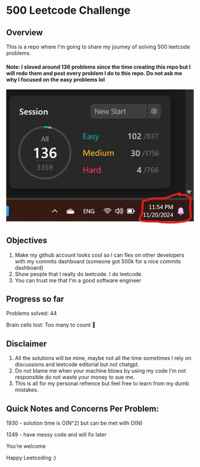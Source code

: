 # 500 Leetcode Challenge
## Overview
This is a repo where I'm going to share my journey of solving 500 leetcode problems. 
#### Note: I sloved around 136 problems since the time creating this repo but I will redo them and post every problem I do to this repo. Do not ask me why I focused on the easy problems lol
![alt text](pictures/image.png)


## Objectives
1) Make my github account looks cool so I can flex on other developers with my commits dashboard (someone got 500k for a nice commits dashboard)
2) Show people that I really do leetcode. I do leetcode. 
3) You can trust me that I'm a good software engineer

## Progress so far
Problems solved: 44

Brain cells lost: Too many to count 🧠


## Disclaimer
1) All the solutions will be mine, maybe not all the time sometimes I rely on discussions and leetcode editorial but not chatgpt.
2) Do not blame me when your machine blows by using my code I'm not responsible do not waste your money to sue me.
3) This is all for my personal refrence but feel free to learn from my dumb mistakes.

## Quick Notes and Concerns Per Problem:
1930 - solution time is O(N^2) but can be met with O(N)

1249 - have messy code and will fix later


You're welcome 

Happy Leetcoding :)
